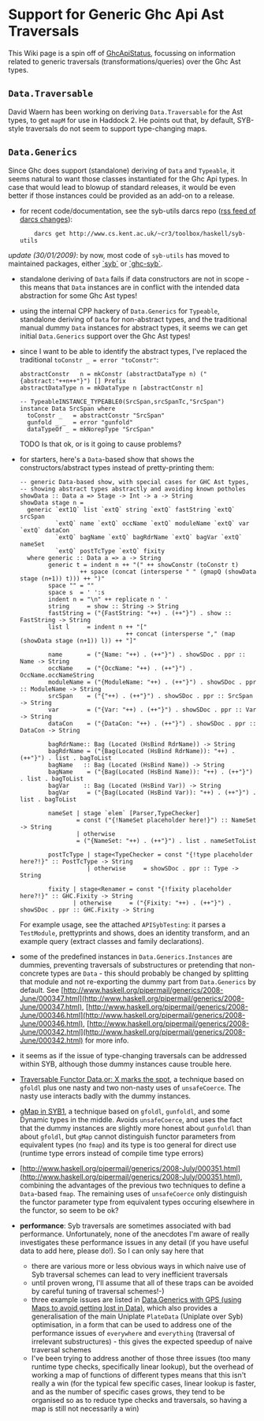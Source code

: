 # Support for Generic Ghc Api Ast Traversals


This Wiki page is a spin off of [GhcApiStatus](ghc-api-status), focussing on information related to generic traversals (transformations/queries) over the Ghc Ast types.

## `Data.Traversable`


David Waern has been working on deriving `Data.Traversable` for the Ast types, to get `mapM` for use in Haddock 2. He points out that, by default, SYB-style traversals do not seem to support type-changing maps.

## `Data.Generics`


Since Ghc does support (standalone) deriving of `Data` and `Typeable`, it seems natural to want those classes instantiated for the Ghc Api types. In case that would lead to blowup of standard releases, it would be even better if those instances could be provided as an add-on to a release.

- for recent code/documentation, see the syb-utils darcs repo ([rss feed of darcs changes](http://www.cs.kent.ac.uk/~cr3/toolbox/haskell/syb-utils/changes.xml)):

  ```wiki
      darcs get http://www.cs.kent.ac.uk/~cr3/toolbox/haskell/syb-utils
  ```

*update (30/01/2009)*: by now, most code of `syb-utils` has moved to maintained packages, either [\`syb\`](http://hackage.haskell.org/cgi-bin/hackage-scripts/package/syb) or [\`ghc-syb\`](http://hackage.haskell.org/cgi-bin/hackage-scripts/package/ghc-syb). 

- standalone deriving of `Data` fails if data constructors are not in scope - this means that `Data` instances are in conflict with the intended data abstraction for some Ghc Ast types!

- using the internal CPP hackery of `Data.Generics` for `Typeable`, standalone deriving of `Data` for non-abstract types, and the traditional manual dummy `Data` instances for abstract types, it seems we can get initial `Data.Generics` support over the Ghc Ast types!

- since I want to be able to identify the abstract types, I've replaced the traditional `toConstr _ = error "toConstr"`:

  ```wiki
  abstractConstr   n = mkConstr (abstractDataType n) ("{abstract:"++n++"}") [] Prefix
  abstractDataType n = mkDataType n [abstractConstr n]

  -- TypeableINSTANCE_TYPEABLE0(SrcSpan,srcSpanTc,"SrcSpan")
  instance Data SrcSpan where
    toConstr _   = abstractConstr "SrcSpan"
    gunfold _ _  = error "gunfold"
    dataTypeOf _ = mkNorepType "SrcSpan"
  ```

  TODO Is that ok, or is it going to cause problems?

- for starters, here's a `Data`-based show that shows the constructors/abstract types instead of pretty-printing them:

  ```wiki
  -- generic Data-based show, with special cases for GHC Ast types,
  -- showing abstract types abstractly and avoiding known potholes
  showData :: Data a => Stage -> Int -> a -> String
  showData stage n = 
    generic `ext1Q` list `extQ` string `extQ` fastString `extQ` srcSpan 
            `extQ` name `extQ` occName `extQ` moduleName `extQ` var `extQ` dataCon
            `extQ` bagName `extQ` bagRdrName `extQ` bagVar `extQ` nameSet
            `extQ` postTcType `extQ` fixity
    where generic :: Data a => a -> String
          generic t = indent n ++ "(" ++ showConstr (toConstr t)
                   ++ space (concat (intersperse " " (gmapQ (showData stage (n+1)) t))) ++ ")"
          space "" = ""
          space s  = ' ':s
          indent n = "\n" ++ replicate n ' ' 
          string     = show :: String -> String
          fastString = ("{FastString: "++) . (++"}") . show :: FastString -> String
          list l     = indent n ++ "[" 
                                ++ concat (intersperse "," (map (showData stage (n+1)) l)) ++ "]"

          name       = ("{Name: "++) . (++"}") . showSDoc . ppr :: Name -> String
          occName    = ("{OccName: "++) . (++"}") .  OccName.occNameString 
          moduleName = ("{ModuleName: "++) . (++"}") . showSDoc . ppr :: ModuleName -> String
          srcSpan    = ("{"++) . (++"}") . showSDoc . ppr :: SrcSpan -> String
          var        = ("{Var: "++) . (++"}") . showSDoc . ppr :: Var -> String
          dataCon    = ("{DataCon: "++) . (++"}") . showSDoc . ppr :: DataCon -> String

          bagRdrName:: Bag (Located (HsBind RdrName)) -> String
          bagRdrName = ("{Bag(Located (HsBind RdrName)): "++) . (++"}") . list . bagToList 
          bagName   :: Bag (Located (HsBind Name)) -> String
          bagName    = ("{Bag(Located (HsBind Name)): "++) . (++"}") . list . bagToList 
          bagVar    :: Bag (Located (HsBind Var)) -> String
          bagVar     = ("{Bag(Located (HsBind Var)): "++) . (++"}") . list . bagToList 

          nameSet | stage `elem` [Parser,TypeChecker] 
                  = const ("{!NameSet placeholder here!}") :: NameSet -> String
                  | otherwise     
                  = ("{NameSet: "++) . (++"}") . list . nameSetToList 

          postTcType | stage<TypeChecker = const "{!type placeholder here?!}" :: PostTcType -> String
                     | otherwise     = showSDoc . ppr :: Type -> String

          fixity | stage<Renamer = const "{!fixity placeholder here?!}" :: GHC.Fixity -> String
                 | otherwise     = ("{Fixity: "++) . (++"}") . showSDoc . ppr :: GHC.Fixity -> String
  ```

  For example usage, see the attached `APISybTesting`: it parses a `TestModule`, prettyprints and shows, does an identity transform, and an example query (extract classes and family declarations).

- some of the predefined instances in `Data.Generics.Instances` are dummies, preventing traversals of substructures or pretending that non-concrete types are `Data` - this should probably be changed by splitting that module and not re-exporting the dummy part from `Data.Generics` by default. See [http://www.haskell.org/pipermail/generics/2008-June/000347.html](http://www.haskell.org/pipermail/generics/2008-June/000347.html), [http://www.haskell.org/pipermail/generics/2008-June/000346.html](http://www.haskell.org/pipermail/generics/2008-June/000346.html), [http://www.haskell.org/pipermail/generics/2008-June/000342.html](http://www.haskell.org/pipermail/generics/2008-June/000342.html) for more info.

- it seems as if the issue of type-changing traversals can be addressed within SYB, although those dummy instances cause trouble here.

- [Traversable Functor Data,or: X marks the spot](http://www.haskell.org/pipermail/generics/2008-June/000343.html), a technique based on `gfoldl` plus one nasty and two non-nasty uses of `unsafeCoerce`. The nasty use interacts badly with the dummy instances.

- [gMap in SYB1](http://www.haskell.org/pipermail/generics/2008-July/000349.html), a technique based on `gfoldl`, `gunfoldl`, and some Dynamic types in the middle. Avoids `unsafeCoerce`, and uses the fact that the dummy instances are slightly more honest about `gunfoldl` than about `gfoldl`, but `gMap` cannot distinguish functor parameters from equivalent types (no `fmap`) and its type is too general for direct use (runtime type errors instead of compile time type errors)

- [http://www.haskell.org/pipermail/generics/2008-July/000351.html](http://www.haskell.org/pipermail/generics/2008-July/000351.html), combining the advantages of the previous two techniques to define a `Data`-based `fmap`. The remaining uses of `unsafeCoerce` only distinguish the functor parameter type from equivalent types occuring elsewhere in the functor, so seem to be ok?

- **performance**: Syb traversals are sometimes associated with bad performance. Unfortunately, none of the anecdotes I'm aware of really investigates these performance issues in any detail (if you have useful data to add here, please do!). So I can only say here that

  - there are various more or less obvious ways in which naive use of Syb traversal schemes can lead to very inefficient traversals
  - until proven wrong, I'll assume that all of these traps can be avoided by careful tuning of traversal schemes!-)
  - three example issues are listed in [Data.Generics with GPS (using Maps to avoid getting lost in Data)](http://www.haskell.org/pipermail/generics/2008-July/000353.html), which also provides a generalisation of the main Uniplate `PlateData` (Uniplate over Syb) optimisation, in a form that can be used to address one of the performance issues of `everywhere` and `everything` (traversal of irrelevant substructures) - this gives the expected speedup of naive traversal schemes
  - I've been trying to address another of those three issues (too many runtime type checks, specifically linear lookup), but the overhead of working a map of functions of different types means that this isn't really a win (for the typical few specific cases, linear lookup is faster, and as the number of specific cases grows, they tend to be organised so as to reduce type checks and traversals, so having a map is still not necessarily a win)
